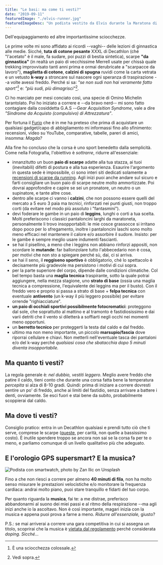 ```yaml
---
title: "Le basi: ma come ti vesti?"
date: "2019-09-11"
featuredImage: "./elvis-runner.jpg"
featuredImageDesc: "Un podista vestito da Elvis durante la Maratona di Berlino del 2018"
---
```


Dell'equipaggiamento ed altre importantissime sciocchezze.<!-- end -->

Le prime volte mi sono affidato ai ricordi --vaghi-- delle lezioni di ginnastica alle medie. Sicché, **tuta di cotone pesante** XXXL di Decathlon (ché "l'acetato" è il male, fa sudare, poi puzzi di bestia sintetica), scarpe **"da ginnastica"** (in realtà un paio di vecchissime Merrell usate per chissà quale trekking improvvisato tanti anni prima e ormai derubricate a "scarpacce da lavoro"), **maglietta di cotone**, **calzini di spugna** ruvidi come la carta vetrata e un vetusto **k-way** a stroncare sul nascere ogni speranza di traspirazione --a volte avessi freddo. Perché si sa: _"se non sudi non hai veramente fatto sport"_[^1] e: _"più sudi, più dimagrisci"_[^2].

Ci ho marciato per mesi conciato così, una specie di Omino Michelin tarantolato. Poi ho iniziato a correre e --da bravo nerd-- mi sono fatto contagiare dalla cosiddetta G.A.S --_Gear Acquisition Syndrome_, vale a dire _"Sindrome da Acquisto (compulsivo) di Attrezzatura"_.

Per fortuna il [Furio](https://www.youtube.com/watch?v=QZ3je_jOChY) che è in me ha preteso che prima di acquistare un qualsiasi gadget/capo di abbigliamento mi informassi fino allo sfinimento: recensioni, video su YouTube, comparative, tabelle, pareri di amici, insomma: _Magda?_

Alla fine ho concluso che la corsa è uno sport benedetto dalla semplicità. Come nella Fotografia, l'obiettivo è _sottrarre_, ridurre all'essenziale:

- innanzitutto un buon **paio di scarpe** adatte alla tua stazza, ai tuoi (inevitabili) difetti di postura e alla tua esperienza. Esaurire l'argomento in questa sede è impossibile, ci sono interi siti dedicati solamente a [recensioni di scarpe da running](https://www.solereview.com/). Agli inizi puoi anche andare sul sicuro e farti consigliare un buon paio di scarpe neutre molto ammortizzate. Poi dovrai approfondire e capire se sei un pronatore, un neutro o un supinatore, e tante altre cose.
- dentro alle scarpe ci vanno i **calzini**, che non possono essere quelli del mercato a 5 euro 3 paia ma _tecnici_, rinforzati nei punti giusti, non troppo corti (da evitare nel modo più assoluto i "fantasmini").
- devi foderare le gambe in un paio di **leggins**, lunghi o corti a tua scelta. Molti preferiscono i classici pantaloncini larghi da maratoneta, personalmente li trovo insopportabili: le mie cosce grassocce si irritano dopo poco per lo sfregamento, inoltre i pantaloncini laschi sono molto meno efficaci nel mantenere il calore e/o assorbire il sudore. Insisto: per le gambe è sempre meglio usare indumenti fascianti.
- se hai il pisellino, a meno che i leggins non abbiano rinforzi appositi, non scordare le **mutande**: far ballonzolare tutto l'abbecedario non è cosa, per motivi che non sto a spiegare perché sù, dai, ci si arriva.
- se hai il seno, il **reggiseno sportivo** è obbligatorio, ché lo spettacolo è decisamente più gradevole ma persistono i motivi di cui sopra.
- per la parte superiore del corpo, dipende dalle condizioni climatiche. Col bel tempo basta una **maglia tecnica** traspirante, sotto la quale potrai aggiungere, nella mezza stagione, uno **strato di base** (ossia una maglia tecnica a compressione, l'equivalente dei leggins ma per il busto). Con il freddo vero e proprio si passa a strato di base + **felpa tecnica** con eventuale **antivento** (un k-way il più leggero possibile) per evitare orrende "righiacciature".
- **un paio di occhiali sportivi possibilmente fotocromatici**: proteggono dal sole, che soprattutto al mattino e al tramonto è fastidiosissimo e dai varii detriti che il vento si diletterà a soffiarti negli occhi nei momenti meno opportuni.
- un **berretto tecnico** per proteggerti la testa dal caldo e dal freddo.
- ultimo ma non meno importante, un piccolo **marsupio/fascia** dove riporrai cellulare e chiavi. Non metterli nell'eventuale tasca dei pantaloni e/o del k-way perché _qualsiasi cosa che sbatacchia dopo 5 minuti diventa insopportabile._

## Ma quanto ti vesti?

La regola generale è: _nel dubbio, vestiti leggero_. Meglio avere freddo che patire il caldo, tieni conto che durante una corsa fatta bene la temperatura _percepita_ si alza di 8-10 gradi. Quindi: prima di iniziare a correre dovresti sentire un po' di freddo, anche ai limiti del fastidio, senza arrivare a battere i denti, ovviamente. Se esci fuori e stai bene da subito, probabilmente scoppierai dal caldo.

## Ma dove ti vesti?

Consiglio pratico: entra in un Decathlon qualsiasi e prendi tutto ciò che ti serve, comprese le scarpe ([queste](https://www.decathlon.it/scarpe-uomo-kiprun-long-blu-id_8547276.html), per carità, non quelle a bassissimo costo). È inutile spendere troppo se ancora non sai se la corsa fa per te o meno, e parliamo comunque di un livello qualitativo più che adeguato.

## E l'orologio GPS supersmart? E la musica?

![Podista con smartwatch, photo by Zan Ilic on Unsplash](runner-watch.jpg)

Fino a che non riesci a correre per almeno **40 minuti di fila**, non ha molto senso misurare le prestazioni velocistiche e/o monitorare la frequenza cardiaca: andrai molto piano, puoi stare tranquillo e fidarti del tuo corpo.

Per quanto riguarda la **musica**, fai te: a me distrae, preferisco abbandonarmi al suono dei miei passi e al ritmo della respirazione --ma agli inizi anche io la ascoltavo. Non è così importante, magari inizia con la musica e appena puoi prova a farne a meno. _Ridurre all'essenziale,_ giusto?

P.S.: se mai arriverai a correre una gara competitiva in cui si assegna un titolo, scoprirai che la musica è [vietata dal regolamento](https://www.correre.it/auricolari-cuffie-per-musica-in-gara/) perché considerata _doping_. _Sicché..._

[^1]: È una sciocchezza colossale.
[^2]: Vedi sopra.
